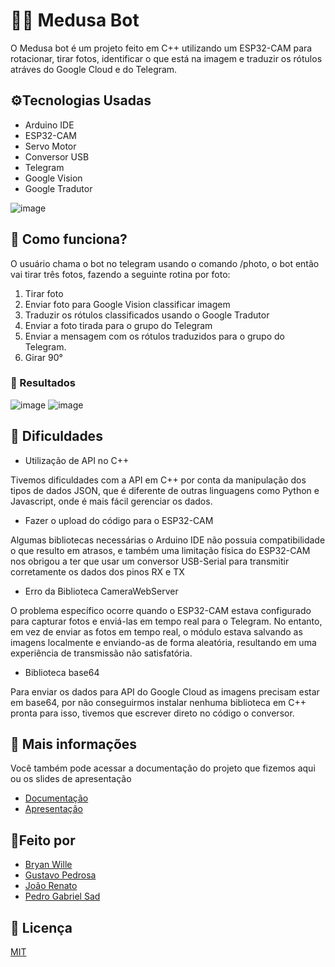 # 🐍🗿 Medusa Bot
O Medusa bot é um projeto feito em C++ utilizando um ESP32-CAM para rotacionar, tirar fotos, identificar o que está na imagem e traduzir os rótulos atráves do Google Cloud e do Telegram.

## ⚙️Tecnologias Usadas
- Arduino IDE
- ESP32-CAM
- Servo Motor
- Conversor USB
- Telegram
- Google Vision
- Google Tradutor

![image](https://github.com/BryanWille/medusa-bot/assets/84272231/aea56d5c-b6f0-4fc7-ba9c-47f75f8124a6)


## 🔧 Como funciona?
O usuário chama o bot no telegram usando o comando /photo, o bot então vai tirar três fotos, fazendo a seguinte rotina por foto:
1. Tirar foto
2. Enviar foto para Google Vision classificar imagem
3. Traduzir os rótulos classificados usando o Google Tradutor
4. Enviar a foto tirada para o grupo do Telegram
5. Enviar a mensagem com os rótulos traduzidos para o grupo do Telegram.
6. Girar 90°

### 🚀 Resultados
![image](https://github.com/BryanWille/medusa-bot/assets/84272231/5184e40c-2b09-4058-8ba3-a11cd4280e91)
![image](https://github.com/BryanWille/medusa-bot/assets/84272231/383ad283-ab3b-4186-80bc-831333eba17c)


## 🧩 Dificuldades 
- Utilização de API no C++
  
Tivemos dificuldades com a API em C++ por conta da manipulação dos tipos de dados JSON, que é diferente de outras linguagens como Python e Javascript, onde é mais fácil gerenciar os dados.

- Fazer o upload do código para o ESP32-CAM
  
Algumas bibliotecas necessárias o Arduino IDE não possuia compatibilidade o que resulto em atrasos, e também uma limitação física do ESP32-CAM nos obrigou a ter que usar um conversor USB-Serial para transmitir corretamente os dados dos pinos RX e TX

- Erro da Biblioteca CameraWebServer

O problema específico ocorre quando o ESP32-CAM estava configurado para capturar fotos e enviá-las em tempo real para o Telegram. No entanto, em vez de enviar as fotos em tempo real, o módulo estava salvando as imagens localmente e enviando-as de forma aleatória, resultando em uma experiência de transmissão não satisfatória.

- Biblioteca base64
  
Para enviar os dados para API do Google Cloud as imagens precisam estar em base64, por não conseguirmos instalar nenhuma biblioteca em C++ pronta para isso, tivemos que escrever direto no código o conversor.

## 📄 Mais informações
Você também pode acessar a documentação do projeto que fizemos aqui ou os slides de apresentação
- [Documentação](https://docs.google.com/document/d/1ta7SOIxn7qrAU2eaaRqbqxrBgpvulbQFuM712-nb33I/edit?usp=sharing)
- [Apresentação](https://www.canva.com/design/DAFjpfIcKoo/DBHV-53hpGSJaDT4wcLbXw/edit?utm_content=DAFjpfIcKoo&utm_campaign=designshare&utm_medium=link2&utm_source=sharebutton)

## 👷Feito por
- [Bryan Wille](https://github.com/BryanWille)
- [Gustavo Pedrosa](https://github.com/Gustavo-hgp)
- [João Renato](https://github.com/JoaoRenato2)
- [Pedro Gabriel Sad](https://github.com/PedroSad1)

## 📜 Licença
[MIT](https://choosealicense.com/licenses/mit/)
